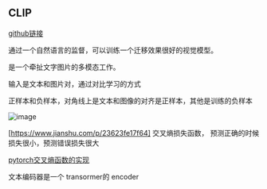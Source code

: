 ## CLIP

[github链接](https://github.com/openai/CLIP)

通过一个自然语言的监督，可以训练一个迁移效果很好的视觉模型。

是一个牵扯文字图片的多模态工作。

输入是文本和图片对，通过对比学习的方式


正样本和负样本，对角线上是文本和图像的对齐是正样本，其他是训练的负样本

![image](https://github.com/space-zxs/ML-DL/assets/77714764/1c661069-f316-4cb4-9709-2567ebc61f8a)

[https://www.jianshu.com/p/23623fe17f64] 交叉熵损失函数， 预测正确的时候损失很小，预测错误损失很大

[pytorch交叉熵函数的实现](https://blog.csdn.net/weixin_44211968/article/details/123906631)

文本编码器是一个 transormer的 encoder
